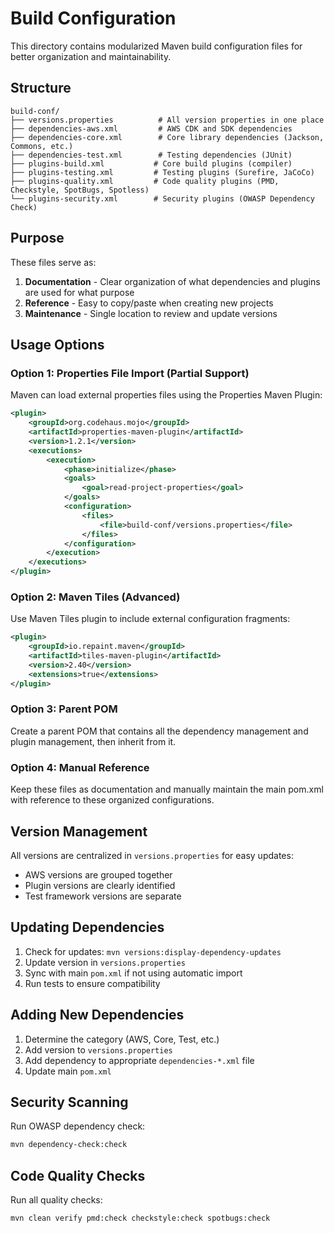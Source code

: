 # Build Configuration

This directory contains modularized Maven build configuration files for better organization and maintainability.

## Structure

```
build-conf/
├── versions.properties          # All version properties in one place
├── dependencies-aws.xml         # AWS CDK and SDK dependencies
├── dependencies-core.xml        # Core library dependencies (Jackson, Commons, etc.)
├── dependencies-test.xml        # Testing dependencies (JUnit)
├── plugins-build.xml           # Core build plugins (compiler)
├── plugins-testing.xml         # Testing plugins (Surefire, JaCoCo)
├── plugins-quality.xml         # Code quality plugins (PMD, Checkstyle, SpotBugs, Spotless)
└── plugins-security.xml        # Security plugins (OWASP Dependency Check)
```

## Purpose

These files serve as:
1. **Documentation** - Clear organization of what dependencies and plugins are used for what purpose
2. **Reference** - Easy to copy/paste when creating new projects
3. **Maintenance** - Single location to review and update versions

## Usage Options

### Option 1: Properties File Import (Partial Support)
Maven can load external properties files using the Properties Maven Plugin:

```xml
<plugin>
    <groupId>org.codehaus.mojo</groupId>
    <artifactId>properties-maven-plugin</artifactId>
    <version>1.2.1</version>
    <executions>
        <execution>
            <phase>initialize</phase>
            <goals>
                <goal>read-project-properties</goal>
            </goals>
            <configuration>
                <files>
                    <file>build-conf/versions.properties</file>
                </files>
            </configuration>
        </execution>
    </executions>
</plugin>
```

### Option 2: Maven Tiles (Advanced)
Use Maven Tiles plugin to include external configuration fragments:

```xml
<plugin>
    <groupId>io.repaint.maven</groupId>
    <artifactId>tiles-maven-plugin</artifactId>
    <version>2.40</version>
    <extensions>true</extensions>
</plugin>
```

### Option 3: Parent POM
Create a parent POM that contains all the dependency management and plugin management, then inherit from it.

### Option 4: Manual Reference
Keep these files as documentation and manually maintain the main pom.xml with reference to these organized configurations.

## Version Management

All versions are centralized in `versions.properties` for easy updates:
- AWS versions are grouped together
- Plugin versions are clearly identified
- Test framework versions are separate

## Updating Dependencies

1. Check for updates: `mvn versions:display-dependency-updates`
2. Update version in `versions.properties`
3. Sync with main `pom.xml` if not using automatic import
4. Run tests to ensure compatibility

## Adding New Dependencies

1. Determine the category (AWS, Core, Test, etc.)
2. Add version to `versions.properties`
3. Add dependency to appropriate `dependencies-*.xml` file
4. Update main `pom.xml`

## Security Scanning

Run OWASP dependency check:
```bash
mvn dependency-check:check
```

## Code Quality Checks

Run all quality checks:
```bash
mvn clean verify pmd:check checkstyle:check spotbugs:check
```